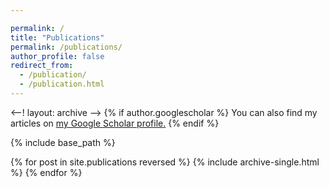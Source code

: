 ```yaml
---

permalink: /
title: "Publications"
permalink: /publications/
author_profile: false
redirect_from: 
  - /publication/
  - /publication.html
---
```

<--! layout: archive -->
{% if author.googlescholar %}
  You can also find my articles on <u><a href="{{https://scholar.google.com.sg/citations?user=UXhvc-sAAAAJ&hl=en}}">my Google Scholar profile</a>.</u>
{% endif %}

{% include base_path %}

{% for post in site.publications reversed %}
  {% include archive-single.html %}
{% endfor %}
